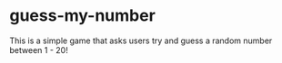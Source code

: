 # guess-my-number

This is a simple game that asks users try and guess a random number between 1 - 20!
